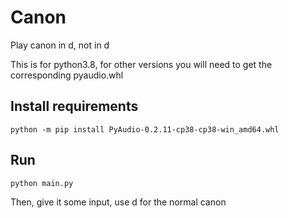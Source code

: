 # Canon

Play canon in d, not in d

This is for python3.8, for other versions you will need to get the corresponding pyaudio.whl

## Install requirements

```
python -m pip install PyAudio‑0.2.11‑cp38‑cp38‑win_amd64.whl
```

## Run

```
python main.py
```

Then, give it some input, use d for the normal canon
